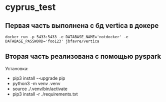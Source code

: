 # cyprus_test
## Первая часть выполнена с бд vertica в докере
```docker run -p 5433:5433 -e DATABASE_NAME='notdocker' -e DATABASE_PASSWORD='foo123' jbfavre/vertica```


## Вторая часть реализована с помощью pyspark

Установка:
* pip3 install --upgrade pip
* python3 -m venv .venv
* source ./.venv/bin/activate
* pip3 install -r ./requirements.txt
